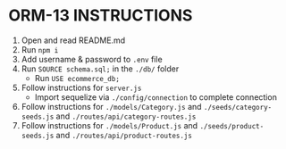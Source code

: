 # ORM-13 INSTRUCTIONS

1. Open and read README.md
2. Run `npm i`
3. Add username & password to `.env` file
4. Run `SOURCE schema.sql;` in the `./db/` folder
    * Run `USE ecommerce_db;`
5. Follow instructions for `server.js`
    * Import sequelize via `./config/connection` to complete connection
6. Follow instructions for `./models/Category.js` and `./seeds/category-seeds.js` and `./routes/api/category-routes.js`
7. Follow instructions for `./models/Product.js` and `./seeds/product-seeds.js` and `./routes/api/product-routes.js`